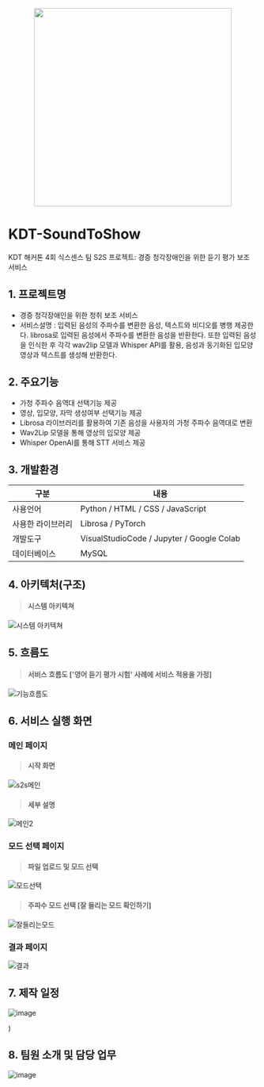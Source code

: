 
<div align='center'>
<img src="https://github.com/6-Sense-AI/KDT-SoundToShow/assets/81418633/60174a33-d9c5-43d7-a358-fa0c358b4d8e" width='400px' />
</div>

# KDT-SoundToShow

KDT 해커톤 4회 식스센스 팀 S2S 프로젝트: 경증 청각장애인을 위한 듣기 평가 보조 서비스

## 1. 프로젝트명

- 경증 청각장애인을 위한 청취 보조 서비스
- 서비스설명 : 입력된 음성의 주파수를 변환한 음성, 텍스트와 비디오를 병행 제공한다. librosa로 입력된 음성에서 주파수를 변환한 음성을 반환한다. 또한 입력된 음성을 인식한 후 각각 wav2lip 모델과 Whisper API를 활용, 음성과 동기화된 입모양 영상과 텍스트를 생성해 반환한다. 

## 2. 주요기능

- 가청 주파수 음역대 선택기능 제공
- 영상, 입모양, 자막 생성여부 선택기능 제공
- Librosa 라이브러리를 활용하여 기존 음성을 사용자의 가청 주파수 음역대로 변환
- Wav2Lip 모델을 통해 영상의 입모양 제공
- Whisper OpenAI를 통해 STT 서비스 제공

## 3. 개발환경

|구분|내용|
|------|---|
|사용언어|Python / HTML / CSS / JavaScript|
|사용한 라이브러리|Librosa / PyTorch|
|개발도구|VisualStudioCode / Jupyter / Google Colab|
|데이터베이스|MySQL|

## 4. 아키텍처(구조)
> ####  시스템 아키텍쳐
![시스템 아키텍쳐](https://github.com/6-Sense-AI/KDT-SoundToShow/assets/81418633/6553dd16-ff09-4cc4-99f4-5aed0994ac29)

## 5. 흐름도
> ####  서비스 흐름도 ['영어 듣기 평가 시험' 사례에 서비스 적용을 가정]

![기능흐름도](https://github.com/6-Sense-AI/KDT-SoundToShow/assets/81418633/0b2ebf0c-e2f5-4787-9317-d0bbe77decad)


## 6. 서비스 실행 화면


###  메인 페이지
> ####  시작 화면

![s2s메인](https://github.com/6-Sense-AI/KDT-SoundToShow/assets/87457244/192b03cd-6dc0-4238-baa6-706517ed9763)
> #### 세부 설명
![메인2](https://github.com/6-Sense-AI/KDT-SoundToShow/assets/87457244/ba6cd995-9255-4ae2-b131-e02f6efad4ea)

### 모드 선택 페이지
> #### 파일 업로드 및 모드 선택
![모드선택](https://github.com/6-Sense-AI/KDT-SoundToShow/assets/87457244/3013cbf6-e2ae-4a0b-86be-a05dbbab2a61)
>#### 주파수 모드 선택  [잘 들리는 모드 확인하기]
![잘들리는모드](https://github.com/6-Sense-AI/KDT-SoundToShow/assets/87457244/13e57463-a1bb-46f7-ad6e-4e5f0349942c)

### 결과 페이지
![결과](https://github.com/6-Sense-AI/KDT-SoundToShow/assets/87457244/91e20b10-8379-469e-bed0-c486813a07f1)

## 7. 제작 일정
![image](https://github.com/6-Sense-AI/KDT-SoundToShow/assets/88229105/1bb8b36c-1577-4f59-8dff-811b1c1e27a8)

)


## 8. 팀원 소개 및 담당 업무
![image](https://github.com/6-Sense-AI/KDT-SoundToShow/assets/105771134/ac6b458e-76eb-4985-9dd1-20029a810a19)


